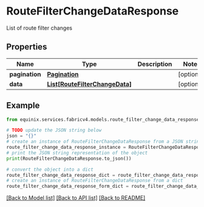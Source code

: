 # RouteFilterChangeDataResponse

List of route filter changes

## Properties

Name | Type | Description | Notes
------------ | ------------- | ------------- | -------------
**pagination** | [**Pagination**](Pagination.md) |  | [optional] 
**data** | [**List[RouteFilterChangeData]**](RouteFilterChangeData.md) |  | [optional] 

## Example

```python
from equinix.services.fabricv4.models.route_filter_change_data_response import RouteFilterChangeDataResponse

# TODO update the JSON string below
json = "{}"
# create an instance of RouteFilterChangeDataResponse from a JSON string
route_filter_change_data_response_instance = RouteFilterChangeDataResponse.from_json(json)
# print the JSON string representation of the object
print(RouteFilterChangeDataResponse.to_json())

# convert the object into a dict
route_filter_change_data_response_dict = route_filter_change_data_response_instance.to_dict()
# create an instance of RouteFilterChangeDataResponse from a dict
route_filter_change_data_response_form_dict = route_filter_change_data_response.from_dict(route_filter_change_data_response_dict)
```
[[Back to Model list]](../README.md#documentation-for-models) [[Back to API list]](../README.md#documentation-for-api-endpoints) [[Back to README]](../README.md)


